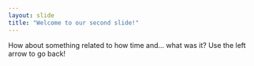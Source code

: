 ```yaml
---
layout: slide
title: "Welcome to our second slide!"
---
```

How about something related to how time and... what was it?
Use the left arrow to go back!

